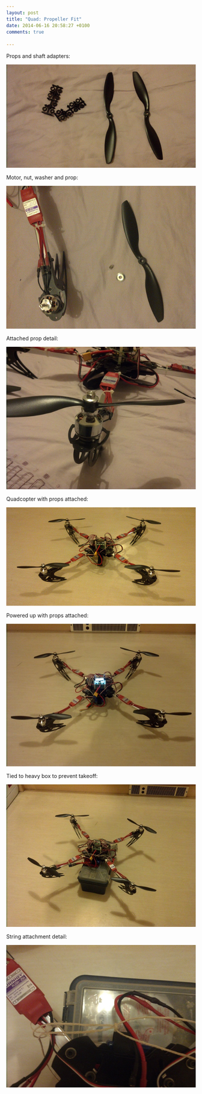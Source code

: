 ```yaml
---
layout: post
title: "Quad: Propeller Fit"
date: 2014-06-16 20:58:27 +0100
comments: true

---
```


Props and shaft adapters:

![](/hardware/quadcopter/48.jpg)

Motor, nut, washer and prop:

![](/hardware/quadcopter/49.jpg)

Attached prop detail:

![](/hardware/quadcopter/50.jpg)

Quadcopter with props attached:

![](/hardware/quadcopter/51.jpg)

Powered up with props attached:

![](/hardware/quadcopter/52.jpg)

Tied to heavy box to prevent takeoff:

![](/hardware/quadcopter/53.jpg)

String attachment detail:

![](/hardware/quadcopter/54.jpg)
